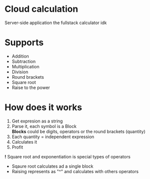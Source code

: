# Cloud calculation

Server-side application the fullstack calculator
idk

# Supports
- Addition
- Subtraction
- Multiplication
- Division
- Round brackets
- Square root
- Raise to the power

# How does it works

1. Get expresion as a string
2. Parse it, each symbol is a Block <br>
**Blocks** could be digits, operators or the round brackets (quantity)
3. Each quantity = independent expression
4. Calculates it
5. Profit

**!** Square root and exponentiation is special types of operators
- Sqaure root calculates ad a single block
- Raising represents as "^" and calculates with others operators
